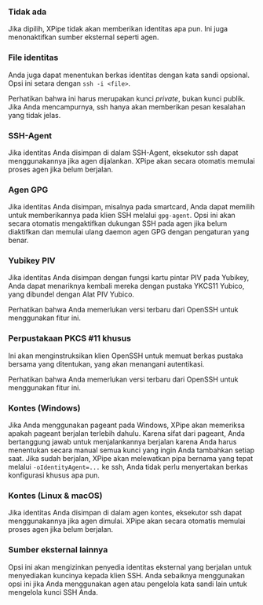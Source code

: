 ### Tidak ada

Jika dipilih, XPipe tidak akan memberikan identitas apa pun. Ini juga menonaktifkan sumber eksternal seperti agen.

### File identitas

Anda juga dapat menentukan berkas identitas dengan kata sandi opsional.
Opsi ini setara dengan `ssh -i <file>`.

Perhatikan bahwa ini harus merupakan kunci *private*, bukan kunci publik.
Jika Anda mencampurnya, ssh hanya akan memberikan pesan kesalahan yang tidak jelas.

### SSH-Agent

Jika identitas Anda disimpan di dalam SSH-Agent, eksekutor ssh dapat menggunakannya jika agen dijalankan.
XPipe akan secara otomatis memulai proses agen jika belum berjalan.

### Agen GPG

Jika identitas Anda disimpan, misalnya pada smartcard, Anda dapat memilih untuk memberikannya pada klien SSH melalui `gpg-agent`.
Opsi ini akan secara otomatis mengaktifkan dukungan SSH pada agen jika belum diaktifkan dan memulai ulang daemon agen GPG dengan pengaturan yang benar.

### Yubikey PIV

Jika identitas Anda disimpan dengan fungsi kartu pintar PIV pada Yubikey, Anda dapat menariknya kembali
mereka dengan pustaka YKCS11 Yubico, yang dibundel dengan Alat PIV Yubico.

Perhatikan bahwa Anda memerlukan versi terbaru dari OpenSSH untuk menggunakan fitur ini.

### Perpustakaan PKCS #11 khusus

Ini akan menginstruksikan klien OpenSSH untuk memuat berkas pustaka bersama yang ditentukan, yang akan menangani autentikasi.

Perhatikan bahwa Anda memerlukan versi terbaru dari OpenSSH untuk menggunakan fitur ini.

### Kontes (Windows)

Jika Anda menggunakan pageant pada Windows, XPipe akan memeriksa apakah pageant berjalan terlebih dahulu.
Karena sifat dari pageant, Anda bertanggung jawab untuk menjalankannya
berjalan karena Anda harus menentukan secara manual semua kunci yang ingin Anda tambahkan setiap saat.
Jika sudah berjalan, XPipe akan melewatkan pipa bernama yang tepat melalui
`-oIdentityAgent=...` ke ssh, Anda tidak perlu menyertakan berkas konfigurasi khusus apa pun.

### Kontes (Linux & macOS)

Jika identitas Anda disimpan di dalam agen kontes, eksekutor ssh dapat menggunakannya jika agen dimulai.
XPipe akan secara otomatis memulai proses agen jika belum berjalan.

### Sumber eksternal lainnya

Opsi ini akan mengizinkan penyedia identitas eksternal yang berjalan untuk menyediakan kuncinya kepada klien SSH. Anda sebaiknya menggunakan opsi ini jika Anda menggunakan agen atau pengelola kata sandi lain untuk mengelola kunci SSH Anda.
